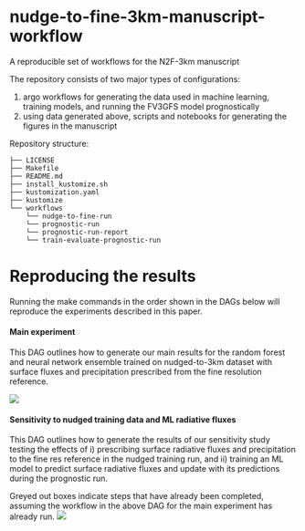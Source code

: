# nudge-to-fine-3km-manuscript-workflow
A reproducible set of workflows for the N2F-3km manuscript

The repository consists of two major types of configurations:
1) argo workflows for generating the data used in machine learning, training models, and running the FV3GFS model prognostically
2) using data generated above, scripts and notebooks for generating the figures in the manuscript


Repository structure:
```
├── LICENSE
├── Makefile
├── README.md
├── install_kustomize.sh
├── kustomization.yaml
├── kustomize
└── workflows
    └── nudge-to-fine-run
    └── prognostic-run
    └── prognostic-run-report
    └── train-evaluate-prognostic-run
```

# Reproducing the results

Running the make commands in the order shown in the DAGs below will reproduce the experiments described in this paper. 


#### Main experiment
This DAG outlines how to generate our main results for the random forest and neural network ensemble trained on nudged-to-3km dataset with surface fluxes and precipitation prescribed from the fine resolution reference.

![](notebooks/figures/main-experiment-dag.png)

#### Sensitivity to nudged training data and ML radiative fluxes

This DAG outlines how to generate the results of our sensitivity study testing the effects of i) prescribing surface radiative fluxes and precipitation to the fine res reference in the nudged training run, and ii) training an ML model to predict surface radiative fluxes and update with its predictions during the prognostic run.

Greyed out boxes indicate steps that have already been completed, assuming the workflow in the above DAG for the main experiment has already run.
![](notebooks/figures/sensitivity-experiment-dag.png)
